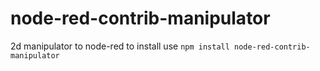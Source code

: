 # node-red-contrib-manipulator
2d manipulator to node-red
to install use `npm install node-red-contrib-manipulator`
